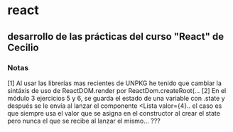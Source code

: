 # react
## desarrollo de las prácticas del curso "React" de Cecilio
### Notas

[1] Al usar las librerías mas recientes de UNPKG he tenido que cambiar la sintáxis de uso de ReactDOM.render por ReactDom.createRoot(...
[2] En el módulo 3 ejercicios 5 y 6, se guarda el estado de una variable con .state y después se le envía al lanzar el componente <Lista valor={4}.. 
    el caso es que siempre usa el valor que se asigna en el constructor al crear el state pero nunca el que se recibe al lanzar el mismo... ???
